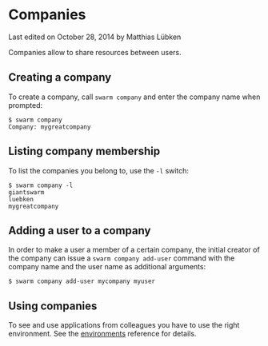 # Companies

<p class="lastmod">Last edited on October 28, 2014 by Matthias Lübken</p>

Companies allow to share resources between users.

## Creating a company

To create a company, call `swarm company` and enter the company name when prompted:

    $ swarm company
    Company: mygreatcompany


## Listing company membership

To list the companies you belong to, use the `-l` switch:

    $ swarm company -l
    giantswarm
    luebken
    mygreatcompany


## Adding a user to a company

In order to make a user a member of a certain company, the initial creator of the company can issue a `swarm company add-user` command with the company name and the user name as additional arguments:

    $ swarm company add-user mycompany myuser

## Using companies

To see and use applications from colleagues you have to use the right environment. See the [environments](/reference/env) reference for details. 
